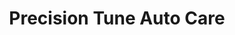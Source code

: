 ---
title: "Precision Tune Auto Care"
url: /royal-oak/precision-tune-auto-care/
shop: car repair
---